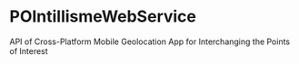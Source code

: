 # POIntillismeWebService
API of Cross-Platform Mobile Geolocation App for Interchanging the Points of Interest
